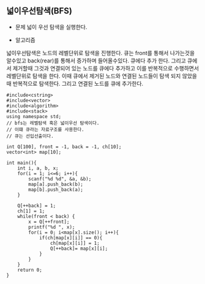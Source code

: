 ## 넓이우선탐색(BFS)

* 문제 
넓이 우선 탐색을 실행한다.

* 알고리즘

넓이우선탐색은 노드의 레벨단위로 탐색을 진행한다. 
큐는 front를 통해서 나가는것을 알수있고 back(rear)를 통해서 증가하며 들어올수있다.
큐에다 추가 한다.
그리고 큐에서 제거할때 그것과 연결되어 있는 노드를 큐에다 추가하고 
이를 반복적으로 수행하면서 레벨단위로 탐색을 한다. 
이때 큐에서 제거된 노드와 연결된 노드들이 탐색 되지 않았을 때 
반복적으로 탐색한다. 그리고 연결된 노드를 큐에 추가한다. 

```
#include<cstring>
#include<vector>
#include<algorithm>
#include<stack>
using namespace std;
// bfs는 레벨탐색 혹은 넓이우선 탐색이다. 
// 이떄 큐라는 자료구조를 사용한다. 
// 큐는 선입선출이다. 

int Q[100], front = -1, back = -1, ch[10];
vector<int> map[10];

int main(){
    int i, a, b, x; 
    for(i = 1; i<=6; i++){
        scanf("%d %d", &a, &b);
        map[a].push_back(b);
        map[b].push_back(a);
    }

    Q[++back] = 1;
    ch[1] = 1;
    while(front < back) {
        x = Q[++front];
        printf("%d ", x);
        for(i = 0; i<map[x].size(); i++){
            if(ch[map[x][i]] == 0){
                ch[map[x][i]] = 1;
                Q[++back]= map[x][i];
            }
        }
    }
    return 0;
}
```